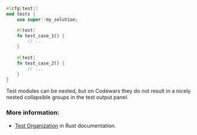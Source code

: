 ```rust
#[cfg(test)]
mod tests {
    use super::my_solution;

    #[test]
    fn test_case_1() {
        // ...
    }
    
    #[test]
    fn test_case_2() {
        // ...
    }    
}
```

Test modules can be nested, but on Codewars they do not result in a nicely nested collapsible groups in the test output panel.

### More information:

- [Test Organization](https://doc.rust-lang.org/book/ch11-03-test-organization.html) in Rust documentation.
